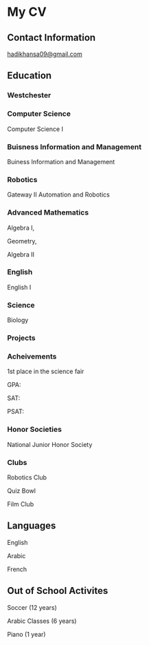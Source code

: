# My CV

## Contact Information
hadikhansa09@gmail.com

## Education
### Westchester

### Computer Science
Computer Science I

### Buisness Information and Management
Buiness Information and Management

### Robotics
Gateway II Automation and Robotics

### Advanced Mathematics
Algebra I, 

Geometry, 

Algebra II

### English
English I

### Science
Biology

### Projects

### Acheivements
1st place in the science fair

GPA:

SAT:

PSAT:



### Honor Societies
National Junior Honor Society



### Clubs
Robotics Club

Quiz Bowl

Film Club

## Languages
English

Arabic

French

## Out of School Activites 
Soccer (12 years)

Arabic Classes (6 years)

Piano (1 year)
